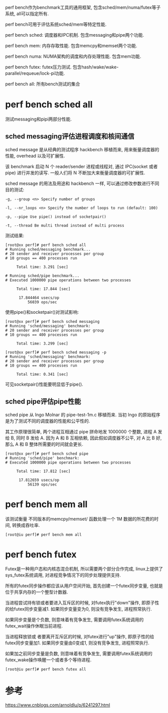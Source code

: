 
perf bench作为benchmark工具的通用框架, 包含sched/mem/numa/futex等子系统, all可以指定所有. 

perf bench可用于评估系统sched/mem等特定性能. 

perf bench sched: 调度器和IPC机制. 包含messaging和pipe两个功能. 

perf bench mem: 内存存取性能. 包含memcpy和memset两个功能. 

perf bench numa: NUMA架构的调度和内存处理性能. 包含mem功能. 

perf bench futex: futex压力测试. 包含hash/wake/wake-parallel/requeue/lock-pi功能. 

perf bench all: 所有bench测试的集合


# perf bench sched all

测试messaging和pipi两部分性能. 

## sched messaging评估进程调度和核间通信

sched message 是从经典的测试程序 hackbench 移植而来, 用来衡量调度器的性能, overhead 以及可扩展性. 

该 benchmark 启动 N 个 reader/sender 进程或线程对, 通过 IPC(socket 或者 pipe) 进行并发的读写. 一般人们将 N 不断加大来衡量调度器的可扩展性. 

sched message 的用法及用途和 hackbench 一样, 可以通过修改参数进行不同目的测试: 

```
-g, --group <n> Specify number of groups

-l, --nr_loops <n> Specify the number of loops to run (default: 100)

-p, --pipe Use pipe() instead of socketpair()

-t, --thread Be multi thread instead of multi process
```

测试结果: 

```
[root@xx perf]# perf bench sched all
# Running sched/messaging benchmark...
# 20 sender and receiver processes per group
# 10 groups == 400 processes run

     Total time: 3.291 [sec]

# Running sched/pipe benchmark...
# Executed 1000000 pipe operations between two processes

     Total time: 17.844 [sec]

      17.844464 usecs/op
          56039 ops/sec
```

使用pipe()和socketpair()对测试影响: 

```
[root@xx perf]# perf bench sched messaging
# Running 'sched/messaging' benchmark:
# 20 sender and receiver processes per group
# 10 groups == 400 processes run

     Total time: 3.299 [sec]

[root@xx perf]# perf bench sched messaging -p
# Running 'sched/messaging' benchmark:
# 20 sender and receiver processes per group
# 10 groups == 400 processes run

     Total time: 0.341 [sec]
```

可见socketpair()性能要明显低于pipe(). 

## sched pipe评估pipe性能

sched pipe 从 Ingo Molnar 的 pipe-test-1m.c 移植而来. 当初 Ingo 的原始程序是为了测试不同的调度器的性能和公平性的. 

其工作原理很简单, 两个进程互相通过 pipe 拼命地发 1000000 个整数, 进程 A 发给 B, 同时 B 发给 A. 因为 A 和 B 互相依赖, 因此假如调度器不公平, 对 A 比 B 好, 那么 A 和 B 整体所需要的时间就会更长. 

```
[root@xx perf]# perf bench sched pipe
# Running 'sched/pipe' benchmark:
# Executed 1000000 pipe operations between two processes

     Total time: 17.812 [sec]

      17.812659 usecs/op
          56139 ops/sec
```

# perf bench mem all

该测试衡量 不同版本的memcpy/memset/ 函数处理一个 1M 数据的所花费的时间, 转换成吞吐率. 

```
[root@iu perf]# perf bench mem all
```

# perf bench futex

Futex是一种用户态和内核态混合机制, 所以需要两个部分合作完成, linux上提供了sys_futex系统调用, 对进程竞争情况下的同步处理提供支持. 

所有的futex同步操作都应该从用户空间开始, 首先创建一个futex同步变量, 也就是位于共享内存的一个整型计数器. 

当进程尝试持有锁或者要进入互斥区的时候, 对futex执行"down"操作, 即原子性的给futex同步变量减1. 如果同步变量变为0, 则没有竞争发生,  进程照常执行. 

如果同步变量是个负数, 则意味着有竞争发生, 需要调用futex系统调用的futex_wait操作休眠当前进程. 

当进程释放锁或 者要离开互斥区的时候, 对futex进行"up"操作, 即原子性的给futex同步变量加1. 如果同步变量由0变成1, 则没有竞争发生, 进程照常执行. 

如果加之前同步变量是负数, 则意味着有竞争发生, 需要调用futex系统调用的futex_wake操作唤醒一个或者多个等待进程. 

```
[root@iu perf]# perf bench futex all
```



# 参考

https://www.cnblogs.com/arnoldlu/p/6241297.html
